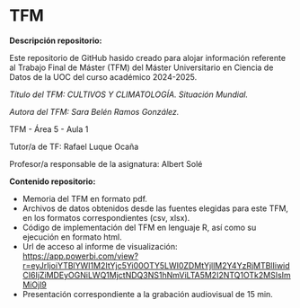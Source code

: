 # TFM
**Descripción repositorio:**

Este repositorio de GitHub hasido creado para alojar información referente al Trabajo Final de Máster (TFM) del Máster Universitario en Ciencia de Datos de la UOC del curso académico 2024-2025.

*Título del TFM:  CULTIVOS Y CLIMATOLOGÍA. Situación Mundial.*

*Autora del TFM: Sara Belén Ramos González.*

TFM - Área 5 - Aula 1
 
Tutor/a de TF: Rafael Luque Ocaña

Profesor/a responsable de la asignatura: Albert Solé

**Contenido repositorio:**
- Memoria del TFM en formato pdf.
- Archivos de datos obtenidos desde las fuentes elegidas para este TFM, en los formatos correspondientes (csv, xlsx).
- Código de implementación del TFM en lenguaje R, así como su ejecución en formato html.
- Url de acceso al informe de visualización: https://app.powerbi.com/view?r=eyJrIjoiYTBlYWI1M2ItYjc5Yi00OTY5LWI0ZDMtYjllM2Y4YzRjMTBlIiwidCI6IjZiMDEyOGNiLWQ1MjctNDQ3NS1hNmViLTA5M2I2NTQ1OTk2MSIsImMiOjl9
- Presentación correspondiente a la grabación audiovisual de 15 min.
